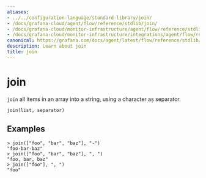 ```yaml
---
aliases:
- ../../configuration-language/standard-library/join/
- /docs/grafana-cloud/agent/flow/reference/stdlib/join/
- /docs/grafana-cloud/monitor-infrastructure/agent/flow/reference/stdlib/join/
- /docs/grafana-cloud/monitor-infrastructure/integrations/agent/flow/reference/stdlib/join/
canonical: https://grafana.com/docs/agent/latest/flow/reference/stdlib/join/
description: Learn about join
title: join
---
```


# join

`join` all items in an array into a string, using a character as separator.

```river
join(list, separator)
```

## Examples

```river
> join(["foo", "bar", "baz"], "-")
"foo-bar-baz"
> join(["foo", "bar", "baz"], ", ")
"foo, bar, baz"
> join(["foo"], ", ")
"foo"
```
